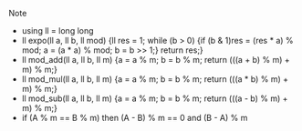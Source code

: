 > [!NOTE]
> - using ll = long long
> - ll expo(ll a, ll b, ll mod) {ll res = 1; while (b > 0) {if (b & 1)res = (res * a) % mod; a = (a * a) % mod; b = b >> 1;} return res;}
> - ll mod_add(ll a, ll b, ll m) {a = a % m; b = b % m; return (((a + b) % m) + m) % m;}
> - ll mod_mul(ll a, ll b, ll m) {a = a % m; b = b % m; return (((a * b) % m) + m) % m;}
> - ll mod_sub(ll a, ll b, ll m) {a = a % m; b = b % m; return (((a - b) % m) + m) % m;}
> - if (A % m == B % m) then (A - B) % m == 0 and (B - A) % m
